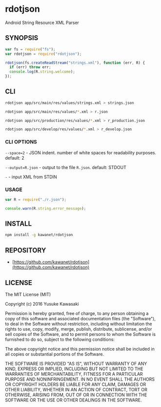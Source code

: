 # rdotjson

Android String Resource XML Parser

## SYNOPSIS

```js
var fs = require("fs");
var rdotjson = require("rdotjson");

rdotjson(fs.createReadStream("strings.xml"), function (err, R) {
  if (err) throw err;
  console.log(R.string.welcome);
});
```

## CLI

```sh
rdotjson app/src/main/res/values/strings.xml > strings.json

rdotjson app/src/main/res/values/*.xml > r.json

rdotjson app/src/production/res/values/*.xml > r_production.json

rdotjson app/src/develop/res/values/*.xml > r_develop.json
```

### CLI OPTIONS

`--space=2` - JSON indent. number of white spaces for readability purposes. default: 2

`--output=R.json` - output to the file `R.json`. default: STDOUT

`-` - input XML from STDIN

### USAGE

```js
var R = require("./r.json");

console.warn(R.string.error_message);
```

## INSTALL

```sh
npm install -g kawanet/rdotjson
```

## REPOSITORY

- [https://github.com/kawanet/rdotjson](https://github.com/kawanet/rdotjson)

## LICENSE

The MIT License (MIT)

Copyright (c) 2016 Yusuke Kawasaki

Permission is hereby granted, free of charge, to any person obtaining a copy
of this software and associated documentation files (the "Software"), to deal
in the Software without restriction, including without limitation the rights
to use, copy, modify, merge, publish, distribute, sublicense, and/or sell
copies of the Software, and to permit persons to whom the Software is
furnished to do so, subject to the following conditions:

The above copyright notice and this permission notice shall be included in all
copies or substantial portions of the Software.

THE SOFTWARE IS PROVIDED "AS IS", WITHOUT WARRANTY OF ANY KIND, EXPRESS OR
IMPLIED, INCLUDING BUT NOT LIMITED TO THE WARRANTIES OF MERCHANTABILITY,
FITNESS FOR A PARTICULAR PURPOSE AND NONINFRINGEMENT. IN NO EVENT SHALL THE
AUTHORS OR COPYRIGHT HOLDERS BE LIABLE FOR ANY CLAIM, DAMAGES OR OTHER
LIABILITY, WHETHER IN AN ACTION OF CONTRACT, TORT OR OTHERWISE, ARISING FROM,
OUT OF OR IN CONNECTION WITH THE SOFTWARE OR THE USE OR OTHER DEALINGS IN THE
SOFTWARE.
